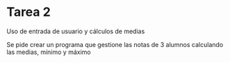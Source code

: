# Tarea 2

Uso de entrada de usuario y cálculos de medias

Se pide crear un programa que gestione las notas de 3 alumnos calculando las medias, mínimo y máximo